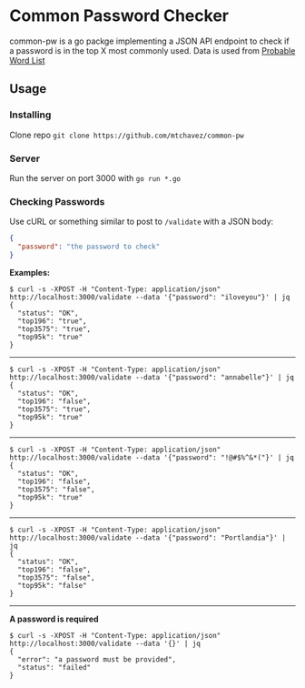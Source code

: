 # Common Password Checker

common-pw is a go packge implementing a JSON API endpoint to check if a password
is in the top X most commonly used. Data is used from [Probable Word List][pwl]

## Usage

### Installing

Clone repo `git clone https://github.com/mtchavez/common-pw`

### Server

Run the server on port 3000 with `go run *.go`

### Checking Passwords

Use cURL or something similar to post to `/validate` with a JSON body:

```json
{
  "password": "the password to check"
}
```

**Examples:**

```
$ curl -s -XPOST -H "Content-Type: application/json" http://localhost:3000/validate --data '{"password": "iloveyou"}' | jq
{
  "status": "OK",
  "top196": "true",
  "top3575": "true",
  "top95k": "true"
}
```
---
```
$ curl -s -XPOST -H "Content-Type: application/json" http://localhost:3000/validate --data '{"password": "annabelle"}' | jq
{
  "status": "OK",
  "top196": "false",
  "top3575": "true",
  "top95k": "true"
}
```
---
```
$ curl -s -XPOST -H "Content-Type: application/json" http://localhost:3000/validate --data '{"password": "!@#$%^&*("}' | jq
{
  "status": "OK",
  "top196": "false",
  "top3575": "false",
  "top95k": "true"
}
```
---
```
$ curl -s -XPOST -H "Content-Type: application/json" http://localhost:3000/validate --data '{"password": "Portlandia"}' | jq
{
  "status": "OK",
  "top196": "false",
  "top3575": "false",
  "top95k": "false"
}
```
---
**A password is required**
```
$ curl -s -XPOST -H "Content-Type: application/json" http://localhost:3000/validate --data '{}' | jq
{
  "error": "a password must be provided",
  "status": "failed"
}
```

[pwl]: https://github.com/berzerk0/Probable-Wordlists
